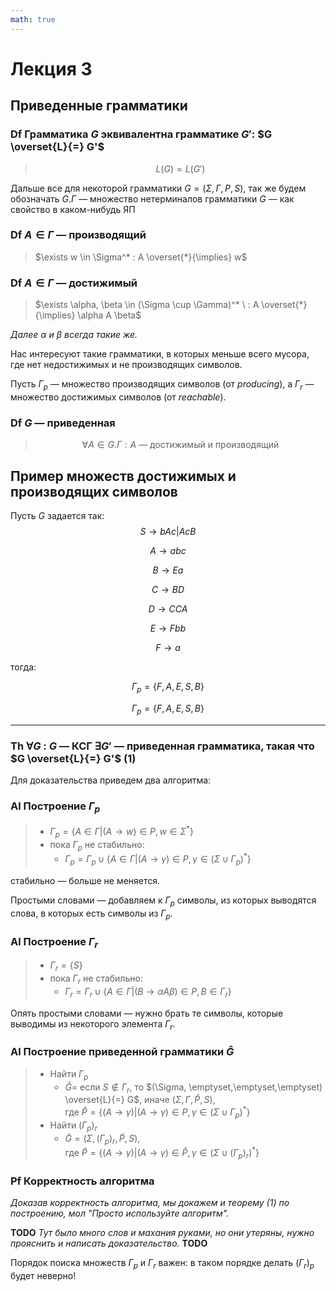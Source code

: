 ```yaml
---
math: true
---
```


# Лекция 3

## Приведенные грамматики

### Df Грамматика $G$ эквивалентна грамматике $G'$: $G \overset{L}{=} G'$

> $$L(G) = L(G') $$

Дальше все для некоторой грамматики $G = (\Sigma, \Gamma, P, S)$, так же будем обозначать $G.\Gamma$ — множество нетерминалов грамматики $G$ — как свойство в каком-нибудь ЯП

### Df $A \in \Gamma$ — производящий

> $\exists w \in \Sigma^* : A \overset{*}{\implies} w$

### Df $A \in \Gamma$ — достижимый

> $\exists \alpha, \beta \in (\Sigma \cup \Gamma)^* \ : A \overset{*}{\implies} \alpha A \beta$

*Далее $\alpha$ и $\beta$ всегда такие же.*

Нас интересуют такие грамматики, в которых меньше всего мусора, где нет недостижимых и не производящих символов.

Пусть $\Gamma_p$ — множество производящих символов (от *producing*), а $\Gamma_r$ — множество достижимых символов (от *reachable*).

### Df $G$ — приведенная

> $$ \forall A \in G.\Gamma : A \text{ — достижимый и производящий} $$

## Пример множеств достижимых и производящих символов

Пусть $G$ задается так:
$$S \rightarrow bAc | AcB$$

$$A \rightarrow abc$$

$$B \rightarrow Ea$$

$$C \rightarrow BD$$

$$D \rightarrow CCA$$

$$E \rightarrow Fbb$$

$$F \rightarrow a$$

тогда:

$$\Gamma_p = \{F, A, E, S, B\}$$

$$\Gamma_p = \{F, A, E, S, B\}$$

---

### Th $\forall G$ : $G$ — КСГ $\exists G'$ — приведенная грамматика, такая что  $G \overset{L}{=} G'$  (1)

Для доказательства приведем два алгоритма:

### Al Построение $\Gamma_p$

>
>* $\Gamma_p = \{A \in \Gamma \vert (A \rightarrow w) \in P, w \in \Sigma^* \}$
>* пока $\Gamma_p$ не стабильно:
>   * $\Gamma_p = \Gamma_p \cup \{A \in \Gamma \vert (A \rightarrow \gamma) \in P, \gamma \in (\Sigma \cup \Gamma_p)^* \}$

стабильно — больше не меняется.

Простыми словами — добавляем к $\Gamma_p$ символы, из которых выводятся слова, в которых есть символы из $\Gamma_p$.

### Al Построение $\Gamma_r$

>
>* $\Gamma_r = \{S\}$
>* пока $\Gamma_r$ не стабильно:
>   * $\Gamma_r = \Gamma_r \cup \{A \in \Gamma \vert (B \rightarrow \alpha A \beta) \in P, B \in \Gamma_r\}$

Опять простыми словами — нужно брать те символы, которые выводимы из некоторого элемента $\Gamma_r$.

### Al Построение приведенной грамматики $\widehat{G}$
>
>* Найти $\Gamma_p$
>   * $\widehat{G}=$ если $S \notin \Gamma_r$, то $(\Sigma, \emptyset,\emptyset,\emptyset) \overset{L}{=} G$, иначе $(\Sigma, \Gamma, \widehat{P}, S)$,  
>   где $\widehat{P} = \{(A \rightarrow \gamma) \vert (A \rightarrow \gamma) \in P, \gamma \in (\Sigma \cup \Gamma_p)^*\}$
>* Найти $(\Gamma_p)_r$
>   * $\widetilde{G} = (\Sigma,(\Gamma_p)_r, \widetilde{P}, S)$,  
>   где $\widetilde{P} = \{ (A \rightarrow\gamma) \vert (A \rightarrow\gamma) \in \widehat{P}, \gamma \in (\Sigma \cup (\Gamma_p)_r)^* \}$

### Pf Корректность алгоритма

*Доказав корректность алгоритма, мы докажем и теорему (1) по построению, мол "Просто используйте алгоритм".*

**TODO** *Тут было много слов и махания руками, но они утеряны, нужно прояснить и написать доказательство.* **TODO**

Порядок поиска множеств $\Gamma_p$ и $\Gamma_r$ важен: в таком порядке делать $(\Gamma_r)_p$ будет неверно!

